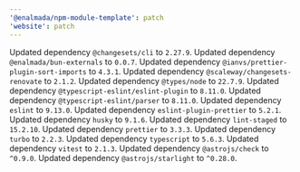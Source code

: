 ```yaml
---
'@enalmada/npm-module-template': patch
'website': patch
---
```


Updated dependency `@changesets/cli` to `2.27.9`.
Updated dependency `@enalmada/bun-externals` to `0.0.7`.
Updated dependency `@ianvs/prettier-plugin-sort-imports` to `4.3.1`.
Updated dependency `@scaleway/changesets-renovate` to `2.1.2`.
Updated dependency `@types/node` to `22.7.9`.
Updated dependency `@typescript-eslint/eslint-plugin` to `8.11.0`.
Updated dependency `@typescript-eslint/parser` to `8.11.0`.
Updated dependency `eslint` to `9.13.0`.
Updated dependency `eslint-plugin-prettier` to `5.2.1`.
Updated dependency `husky` to `9.1.6`.
Updated dependency `lint-staged` to `15.2.10`.
Updated dependency `prettier` to `3.3.3`.
Updated dependency `turbo` to `2.2.3`.
Updated dependency `typescript` to `5.6.3`.
Updated dependency `vitest` to `2.1.3`.
Updated dependency `@astrojs/check` to `^0.9.0`.
Updated dependency `@astrojs/starlight` to `^0.28.0`.
